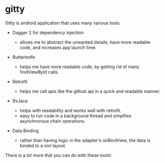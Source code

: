 # gitty
Gitty is android application that uses many various tools.

- Dagger 2 for dependency injection
  - allows me to abstract the unwanted details, have more readable code, and increases app launch time.
  
- Butterknife
  - helps me have more readable code, by getting rid of many findViewById calls.
  
- Retrofit
  - helps me call apis like the github api in a quick and readable manner.
  
- RxJava
  - helps with readability and works well with retrofit. 
  - easy to run code in a background thread and simplfies asynchronous chain operations.
 
- Data Binding
  - rather than having logic in the adapter's onBindView, the data is binded to a xml layout.
  
There is a lot more that you can do with these tools!
